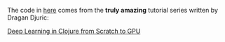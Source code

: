 The code in [here](https://github.com/PawelStroinski/deep-learning-at-home/blob/master/src/deep_learning_at_home/dragans_tutorial.clj) comes from the **truly amazing** tutorial series written by Dragan Djuric:

[Deep Learning in Clojure from Scratch to GPU](https://dragan.rocks/articles/19/Deep-Learning-in-Clojure-From-Scratch-to-GPU-0-Why-Bother)
